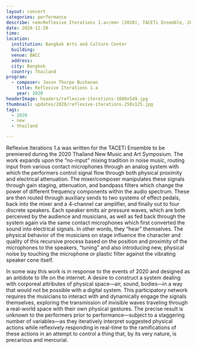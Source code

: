 ```yaml
---
layout: concert
categories: performance
describe: <em>Reflexive Iterations 1.a</em> (2020), TACETi Ensemble, 2020 Thailand New Music and Arts Symposium
date: 2020-12-20
time:
location:
  institution: Bangkok Arts and Culture Center
  building:
  venue: BACC
  address:
  city: Bangkok
  country: Thailand
program:
  - composer: Jason Thorpe Buchanan
    title: Reflexive Iterations 1.a
    year: 2020
headerImage: headers/reflexive-iterations-1080x549.jpg
thumbnail: updates/2020/reflexive-iterations-250x125.jpg
tags:
  - 2020
  - new
  - thailand

---
```


Reflexive Iterations 1.a was written for the TACETi Ensemble to be premiered during the 2020 Thailand New Music and Art Symposium. The work expands upon the “no-input” mixing tradition in noise music, routing input from various contact microphones through an analog system with which the performers control signal flow through both physical proximity and electrical attenuation. The mixer/composer manipulates these signals through gain staging, attenuation, and bandpass filters which change the power of different frequency components within the audio spectrum. These are then routed through auxiliary sends to two systems of effect pedals, back into the mixer and a 4-channel car amplifier, and finally out to four discrete speakers. Each speaker emits air pressure waves, which are both perceived by the audience and musicians, as well as fed back through the system again via the same contact microphones which first converted the sound into electrical signals. In other words, they “hear” themselves. The physical behavior of the musicians on stage influence the character and quality of this recursive process based on the position and proximity of the microphones to the speakers, “tuning” and also introducing new, physical noise by touching the microphone or plastic filter against the vibrating speaker cone itself.

In some way this work is in response to the events of 2020 and designed as an antidote to life on the internet. A desire to construct a system dealing with corporeal attributes of physical space—air, sound, bodies—in a way that would not be possible with a digital system. This participatory network requires the musicians to interact with and dynamically engage the signals themselves, exploring the transmission of invisible waves traveling through a real-world space with their own physical gestures. The precise result is unknown to the performers prior to performance—subject to a staggering number of variables—as they iteratively interpret suggested physical actions while reflexively responding in real-time to the ramifications of these actions in an attempt to control a thing that, by its very nature, is precarious and mercurial.
